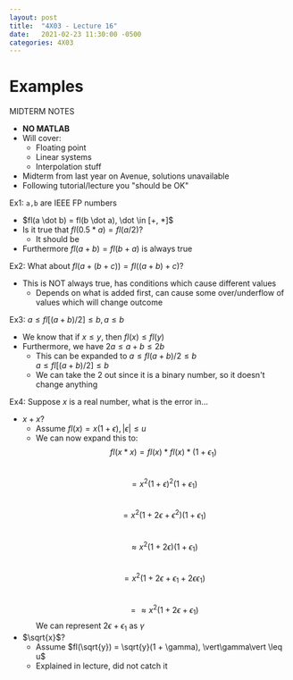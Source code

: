 ```yaml
---
layout: post
title:  "4X03 - Lecture 16"
date:   2021-02-23 11:30:00 -0500
categories: 4X03
---
```


Examples
===

MIDTERM NOTES
- **NO MATLAB**
- Will cover:
    - Floating point
    - Linear systems
    - Interpolation stuff
- Midterm from last year on Avenue, solutions unavailable
- Following tutorial/lecture you "should be OK"

Ex1: `a,b` are IEEE FP numbers
- $fl(a \dot b) = fl(b \dot a), \dot \in [+, *]$
- Is it true that $fl(0.5 * a) = fl(a/2)$?
    - It should be
- Furthermore $fl(a+b) = fl(b+a)$ is always true

Ex2: What about $fl(a+(b+c)) = fl((a+b)+c)$?
- This is NOT always true, has conditions which cause different values
    - Depends on what is added first, can cause some over/underflow of values which will change outcome

Ex3: $a \leq fl[(a+b)/2 ] \leq b, a \leq b$
- We know that if $x \leq y$, then $fl(x) \leq fl(y)$
- Furthermore, we have $2a \leq a + b \leq 2b$
    - This can be expanded to $a \leq fl(a+b)/2 \leq b$  
    $a \leq fl[(a+b)/2 ] \leq b$
    - We can take the 2 out since it is a binary number, so it doesn't change anything

Ex4: Suppose *x* is a real number, what is the error in...
- $x+x$?
    - Assume $fl(x) = x(1 + \epsilon), |\epsilon| \leq u$
    - We can now expand this to:  
    $$fl(x*x) = fl(x) * fl(x) * (1 + \epsilon_1)$$  
    $$= x^2 (1 + \epsilon)^2 (1 + \epsilon_1)$$  
    $$= x^2 (1 + 2 \epsilon + \epsilon^2) (1 + \epsilon_1)$$  
    $$\approx x^2 (1+2 \epsilon) (1 + \epsilon_1)$$  
    $$= x^2 (1 + 2\epsilon + \epsilon_1 + 2 \epsilon \epsilon_1)$$  
    $$= \approx x^2 (1 + 2 \epsilon + \epsilon_1)$$ 
    We can represent $2 \epsilon + \epsilon_1$ as $\gamma$
- $\sqrt{x}$?
    - Assume $fl(\sqrt{y}) = \sqrt{y}(1 + \gamma), \vert\gamma\vert \leq u$
    - Explained in lecture, did not catch it